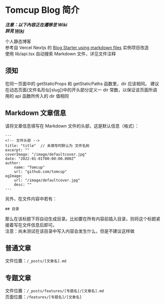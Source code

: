 # Tomcup Blog 简介

***注意：以下內容正在遷移至 Wiki***  
***詳見 [Wiki](https://github.com/tomcup/tomcup.github.io/wiki/)***

个人静态博客  
参考自 Vercel Nextjs 的 [Blog Starter using markdown files](https://github.com/vercel/next.js/tree/canary/examples/blog-starter) 实例项目改造  
使用 lib/api.tsx 自动搜索 Markdown 文件，详见文件注释

## 须知

在同一页面中的 getStaticProps 和 getStaticPaths 函数里，dir 应该相同。
建议在动态页面(文件名形似\[slug\])中的开头部分定义一 dir 常数，以保证该页面所调用的 api 函数所传入的 dir 值相同

## Markdown 文章信息

请将文章信息填写在 Markdown 文件的头部，这是默认信息（格式）：

```
---
<!-- 文件头部 -->
title: "title"  // 未填写时默认为 文件名称
excerpt: ""
coverImage: "/image/defaultcover.jpg"
date: "2022-01-01T00:00:00.000Z“
author:
    name: "Tomcup"
    url: "github.com/tomcup"
ogImage:
    url: "/image/defaultcover.jpg"
    desc: ""
---
```

另外，在文件内容中若有：

```
## 目录
```

那么在该标题下将自动生成目录。比如要在所有内容前插入目录，则将这个标题紧接着写在文件信息后即可。  
注意：尚未测试在该目录中写入内容会发生什么，但是不建议这样做

## 普通文章

文件位置：`/_posts/[文章名].md`

## 专题文章

文件位置：`/_posts/features/[专题名]/[文章名].md`  
页面位置：`/features/[专题名]/[文章名]`
